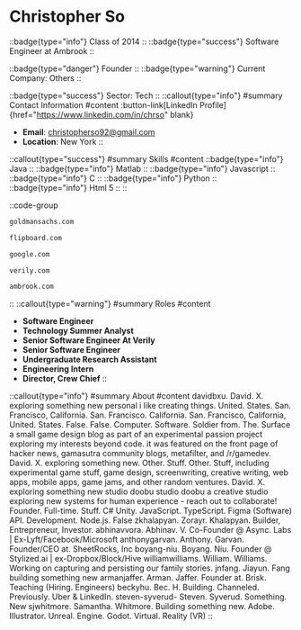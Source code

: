 # Christopher So
::badge{type="info"}
Class of 2014
::
::badge{type="success"}
Software Engineer at Ambrook
::

::badge{type="danger"}
Founder
::
::badge{type="warning"}
Current Company: Others
::

::badge{type="success"}
Sector: Tech
::
::callout{type="info"}
#summary
Contact Information
#content
:button-link[LinkedIn Profile]{href="https://www.linkedin.com/in/chrso" blank}
- **Email**: christopherso92@gmail.com
- **Location**: New York
::

::callout{type="success"}
#summary
Skills
#content
::badge{type="info"}
Java
::
::badge{type="info"}
Matlab
::
::badge{type="info"}
Javascript
::
::badge{type="info"}
C
::
::badge{type="info"}
Python
::
::badge{type="info"}
Html 5
::
::

::code-group
```bash [Goldman Sachs]
goldmansachs.com
```
```bash [Flipboard]
flipboard.com
```
```bash [Google]
google.com
```
```bash [Verily]
verily.com
```
```bash [Ambrook]
ambrook.com
```
::
::callout{type="warning"}
#summary
Roles
#content
- **Software Engineer**
- **Technology Summer Analyst**
- **Senior Software Engineer At Verily**
- **Senior Software Engineer**
- **Undergraduate Research Assistant**
- **Engineering Intern**
- **Director, Crew Chief**
::

::callout{type="info"}
#summary
About
#content
davidbxu. David. X. exploring something new personal i like creating things. United. States. San. Francisco, California. San. Francisco. California. San. Francisco, California, United. States. False. False. Computer. Software. Soldier from. The. Surface a small game design blog as part of an experimental passion project exploring my interests beyond code. it was featured on the front page of hacker news, gamasutra community blogs, metafilter, and /r/gamedev. David. X. exploring something new. Other. Stuff. Other. Stuff, including experimental game stuff, game design, screenwriting, creative writing, web apps, mobile apps, game jams, and other random ventures. David. X. exploring something new studio doobu studio doobu a creative studio exploring new systems for human experience - reach out to collaborate! Founder. Full-time. Stuff. C# Unity. JavaScript. TypeScript. Figma (Software) API. Development. Node.js. False zkhalapyan. Zorayr. Khalapyan. Builder, Entrepreneur, Investor. abhinavvora. Abhinav. V. Co-Founder @ Async. Labs | Ex-Lyft/Facebook/Microsoft anthonygarvan. Anthony. Garvan. Founder/CEO at. SheetRocks, Inc boyang-niu. Boyang. Niu. Founder @ Stylized.ai | ex-Dropbox/Block/Hive williamwilliams. William. Williams. Working on capturing and persisting our family stories. jnfang. Jiayun. Fang building something new armanjaffer. Arman. Jaffer. Founder at. Brisk. Teaching (Hiring. Engineers) beckyhu. Bec. H. Building. Channeled. Previously. Uber & LinkedIn. steven-syverud- Steven. Syverud. Something. New sjwhitmore. Samantha. Whitmore. Building something new. Adobe. Illustrator. Unreal. Engine. Godot. Virtual. Reality (VR)
::
